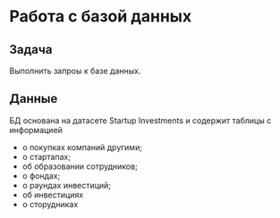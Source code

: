 # Работа с базой данных 

## Задача

Выполнить запроы к базе данных. 

## Данные
БД основана на датасете Startup Investments и содержит таблицы с информацией
- о покупках компаний другими;
- о стартапах;
- об образовании сотрудников;
- о фондах;
- о раундах инвестиций;
- об инвестициях
- о сторудниках



